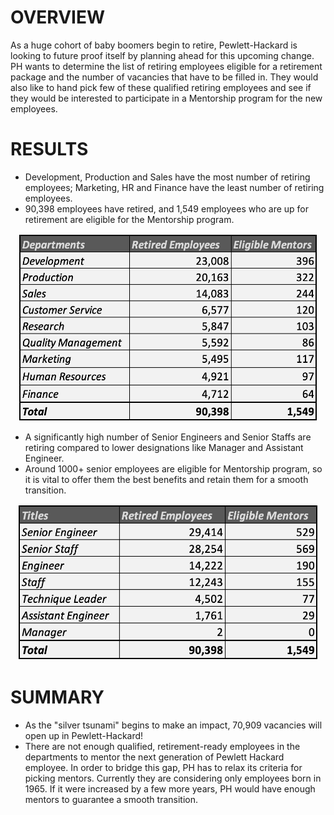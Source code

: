 # OVERVIEW
  As a huge cohort of baby boomers begin to retire, Pewlett-Hackard is looking to future proof itself by planning ahead for this upcoming change. PH wants to determine the list of retiring employees eligible for a retirement package and the number of vacancies that have to be filled in. They would also like to hand pick few of these qualified retiring employees and see if they would be interested to participate in a Mentorship program for the new employees. 

# RESULTS 
* Development, Production and Sales have the most number of retiring employees; Marketing, HR and Finance have the least number of retiring employees.
* 90,398 employees have retired, and 1,549 employees who are up for retirement are eligible for the Mentorship program.
<p align='center'>
<img src="https://github.com/yazhcodes/Pewlett-Hackard-Analysis/blob/main/Challenge/Images/Retirees%20and%20Mentors%20by%20Department.png" width=480 height=300 align></img>
</p>

* A significantly high number of Senior Engineers and Senior Staffs are retiring compared to lower designations like Manager and Assistant Engineer.
* Around 1000+ senior employees are eligible for Mentorship program, so it is vital to offer them the best benefits and retain them for a smooth transition.
<p align='center'>
<img src="https://github.com/yazhcodes/Pewlett-Hackard-Analysis/blob/main/Challenge/Images/Retirees%20and%20Mentors%20by%20Title.png" width=480 height=250></img>
</p>

# SUMMARY
* As the "silver tsunami" begins to make an impact, 70,909 vacancies will open up in Pewlett-Hackard!
* There are not enough qualified, retirement-ready employees in the departments to mentor the next generation of Pewlett Hackard employee. In order to bridge this gap, PH has to relax its criteria for picking mentors. Currently they are considering only employees born in 1965. If it were increased by a few more years, PH would have enough mentors to guarantee a smooth transition. 
